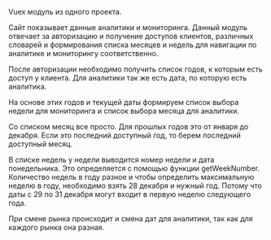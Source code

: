 Vuex модуль из одного проекта.

Сайт показывает данные аналитики и мониторинга.
Данный модуль отвечает за авторизацию и получение доступов клиентов, различных словарей и формирования списка месяцев и недель
для навигации по аналитике и мониторингу соответственно.

После авторизации необходимо получить список годов, к которым есть доступ у клиента. Для аналитики так же есть дата, по которую есть аналитика.

На основе этих годов и текущей даты формируем список выбора недели для мониторинга и список выбора месяца для аналитики.

Со списком месяц все просто. Для прошлых годов это от января до декабря. Если это последний доступный год, то берем последний доступный месяц.

В списке недель у недели выводится номер недели и дата понедельника. Это определяется с помощью функции getWeekNumber.
Количество недель в году разное и чтобы определить максимальную неделю в году, необходимо взять 28 декабря и нужный год.
Потому что даты с 29 по 31 декабря могут входит в первую неделю следующего года.

При смене рынка происходит и смена дат для аналитики, так как для каждого рынка она разная.
